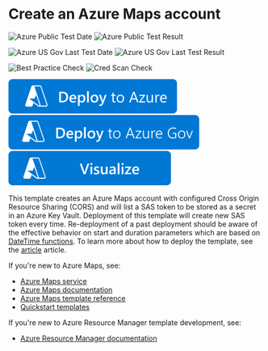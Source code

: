 # Create an Azure Maps account

![Azure Public Test Date](https://azurequickstartsservice.blob.core.windows.net/badges/quickstarts/microsoft.maps/maps-create/PublicLastTestDate.svg)
![Azure Public Test Result](https://azurequickstartsservice.blob.core.windows.net/badges/quickstarts/microsoft.maps/maps-create/PublicDeployment.svg)

![Azure US Gov Last Test Date](https://azurequickstartsservice.blob.core.windows.net/badges/quickstarts/microsoft.maps/maps-create/FairfaxLastTestDate.svg)
![Azure US Gov Last Test Result](https://azurequickstartsservice.blob.core.windows.net/badges/quickstarts/microsoft.maps/maps-create/FairfaxDeployment.svg)

![Best Practice Check](https://azurequickstartsservice.blob.core.windows.net/badges/quickstarts/microsoft.maps/maps-create/BestPracticeResult.svg)
![Cred Scan Check](https://azurequickstartsservice.blob.core.windows.net/badges/quickstarts/microsoft.maps/maps-create/CredScanResult.svg)

[![Deploy To Azure](https://raw.githubusercontent.com/Azure/azure-quickstart-templates/master/1-CONTRIBUTION-GUIDE/images/deploytoazure.svg?sanitize=true)](https://portal.azure.com/#create/Microsoft.Template/uri/https%3A%2F%2Fraw.githubusercontent.com%2FAzure%2Fazure-quickstart-templates%2Fmaster%2Fquickstarts%2Fmicrosoft.maps%2Fmaps-create%2Fazuredeploy.json)
[![Deploy To Azure US Gov](https://raw.githubusercontent.com/Azure/azure-quickstart-templates/master/1-CONTRIBUTION-GUIDE/images/deploytoazuregov.svg?sanitize=true)](https://portal.azure.us/#create/Microsoft.Template/uri/https%3A%2F%2Fraw.githubusercontent.com%2FAzure%2Fazure-quickstart-templates%2Fmaster%2Fquickstarts%2Fmicrosoft.maps%2Fmaps-create%2Fazuredeploy.json)
[![Visualize](https://raw.githubusercontent.com/Azure/azure-quickstart-templates/master/1-CONTRIBUTION-GUIDE/images/visualizebutton.svg?sanitize=true)](http://armviz.io/#/?load=https%3A%2F%2Fraw.githubusercontent.com%2FAzure%2Fazure-quickstart-templates%2Fmaster%2Fquickstarts%2Fmicrosoft.maps%2Fmaps-create%2Fazuredeploy.json)

This template creates an Azure Maps account with configured Cross Origin Resource Sharing (CORS) and will list a SAS token to be stored as a secret in an Azure Key Vault. Deployment of this template will create new SAS token every time. Re-deployment of a past deployment should be aware of the effective behavior on start and duration parameters which are based on [DateTime functions](https://docs.microsoft.com/azure/azure-resource-manager/templates/template-functions-date). To learn more about how to deploy the template, see the [article](https://docs.microsoft.com/azure/azure-maps/how-to-create-template) article.

If you're new to Azure Maps, see:

- [Azure Maps service](https://azure.microsoft.com/services/azure-maps/)
- [Azure Maps documentation](https://docs.microsoft.com/azure/azure-maps/)
- [Azure Maps template reference](https://docs.microsoft.com/azure/templates/microsoft.maps/accounts)
- [Quickstart templates](https://azure.microsoft.com/resources/templates/?resourceType=Microsoft.Maps)

If you're new to Azure Resource Manager template development, see:

- [Azure Resource Manager documentation](https://docs.microsoft.com/azure/azure-resource-manager/)
